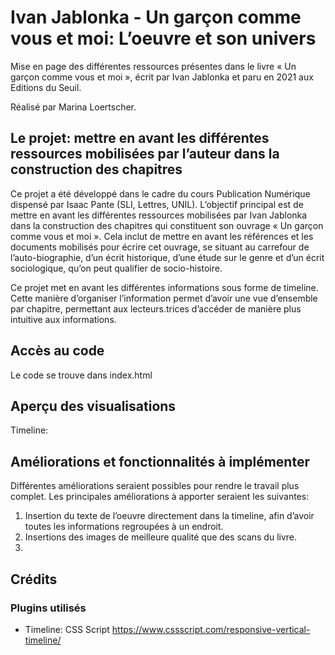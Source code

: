 # Ivan Jablonka - Un garçon comme vous et moi: L’oeuvre et son univers
Mise en page des différentes ressources présentes dans le livre « Un garçon comme vous et moi », écrit par Ivan Jablonka et paru en 2021 aux Editions du Seuil. 

Réalisé par Marina Loertscher.

## Le projet: mettre en avant les différentes ressources mobilisées par l’auteur dans la construction des chapitres
Ce projet a été développé dans le cadre du cours Publication Numérique dispensé par Isaac Pante (SLI, Lettres, UNIL). L’objectif principal est de mettre en avant les différentes ressources mobilisées par Ivan Jablonka dans la construction des chapitres qui constituent son ouvrage « Un garçon comme vous et moi ». Cela inclut de mettre en avant les références et les documents mobilisés pour écrire cet ouvrage, se situant au carrefour de l’auto-biographie, d’un écrit historique, d’une étude sur le genre et d’un écrit sociologique, qu’on peut qualifier de socio-histoire. 

Ce projet met en avant les différentes informations sous forme de timeline. Cette manière d’organiser l’information permet d’avoir une vue d’ensemble par chapitre, permettant aux lecteurs.trices d’accéder de manière plus intuitive aux informations. 

## Accès au code
Le code se trouve dans index.html

## Aperçu des visualisations
Timeline: 

## Améliorations et fonctionnalités à implémenter
Différentes améliorations seraient possibles pour rendre le travail plus complet. Les principales améliorations à apporter seraient les suivantes: 
1. Insertion du texte de l’oeuvre directement dans la timeline, afin d’avoir toutes les informations regroupées à un endroit. 
2. Insertions des images de meilleure qualité que des scans du livre.
3. 

## Crédits
### Plugins utilisés
* Timeline: CSS Script https://www.cssscript.com/responsive-vertical-timeline/ 